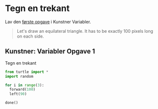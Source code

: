 # Tegn en trekant


Lav den [første opgave](https://studio.code.org/s/course4/lessons/6/levels/1) i Kunstner Variabler.

> Let's draw an equilateral triangle.
> It has to be exactly 100 pixels long on each side.

## Kunstner: Variabler Opgave 1

Tegn en trekant

```python
from turtle import *
import random

for i in range(3):
  forward(100)
  left(90)

done()
```
